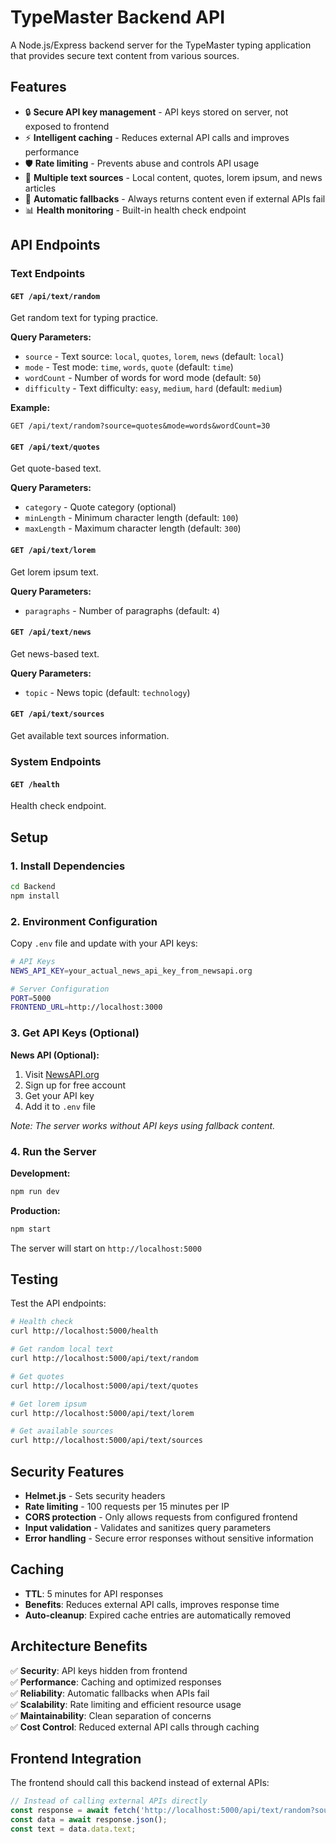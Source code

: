 # TypeMaster Backend API

A Node.js/Express backend server for the TypeMaster typing application that provides secure text content from various sources.

## Features

- 🔒 **Secure API key management** - API keys stored on server, not exposed to frontend
- ⚡ **Intelligent caching** - Reduces external API calls and improves performance
- 🛡️ **Rate limiting** - Prevents abuse and controls API usage
- 🎯 **Multiple text sources** - Local content, quotes, lorem ipsum, and news articles
- 🔄 **Automatic fallbacks** - Always returns content even if external APIs fail
- 📊 **Health monitoring** - Built-in health check endpoint

## API Endpoints

### Text Endpoints

#### `GET /api/text/random`
Get random text for typing practice.

**Query Parameters:**
- `source` - Text source: `local`, `quotes`, `lorem`, `news` (default: `local`)
- `mode` - Test mode: `time`, `words`, `quote` (default: `time`)
- `wordCount` - Number of words for word mode (default: `50`)
- `difficulty` - Text difficulty: `easy`, `medium`, `hard` (default: `medium`)

**Example:**
```
GET /api/text/random?source=quotes&mode=words&wordCount=30
```

#### `GET /api/text/quotes`
Get quote-based text.

**Query Parameters:**
- `category` - Quote category (optional)
- `minLength` - Minimum character length (default: `100`)
- `maxLength` - Maximum character length (default: `300`)

#### `GET /api/text/lorem`
Get lorem ipsum text.

**Query Parameters:**
- `paragraphs` - Number of paragraphs (default: `4`)

#### `GET /api/text/news`
Get news-based text.

**Query Parameters:**
- `topic` - News topic (default: `technology`)

#### `GET /api/text/sources`
Get available text sources information.

### System Endpoints

#### `GET /health`
Health check endpoint.

## Setup

### 1. Install Dependencies
```bash
cd Backend
npm install
```

### 2. Environment Configuration
Copy `.env` file and update with your API keys:

```bash
# API Keys
NEWS_API_KEY=your_actual_news_api_key_from_newsapi.org

# Server Configuration
PORT=5000
FRONTEND_URL=http://localhost:3000
```

### 3. Get API Keys (Optional)

**News API (Optional):**
1. Visit [NewsAPI.org](https://newsapi.org/)
2. Sign up for free account
3. Get your API key
4. Add it to `.env` file

*Note: The server works without API keys using fallback content.*

### 4. Run the Server

**Development:**
```bash
npm run dev
```

**Production:**
```bash
npm start
```

The server will start on `http://localhost:5000`

## Testing

Test the API endpoints:

```bash
# Health check
curl http://localhost:5000/health

# Get random local text
curl http://localhost:5000/api/text/random

# Get quotes
curl http://localhost:5000/api/text/quotes

# Get lorem ipsum
curl http://localhost:5000/api/text/lorem

# Get available sources
curl http://localhost:5000/api/text/sources
```

## Security Features

- **Helmet.js** - Sets security headers
- **Rate limiting** - 100 requests per 15 minutes per IP
- **CORS protection** - Only allows requests from configured frontend
- **Input validation** - Validates and sanitizes query parameters
- **Error handling** - Secure error responses without sensitive information

## Caching

- **TTL**: 5 minutes for API responses
- **Benefits**: Reduces external API calls, improves response time
- **Auto-cleanup**: Expired cache entries are automatically removed

## Architecture Benefits

✅ **Security**: API keys hidden from frontend  
✅ **Performance**: Caching and optimized responses  
✅ **Reliability**: Automatic fallbacks when APIs fail  
✅ **Scalability**: Rate limiting and efficient resource usage  
✅ **Maintainability**: Clean separation of concerns  
✅ **Cost Control**: Reduced external API calls through caching

## Frontend Integration

The frontend should call this backend instead of external APIs:

```javascript
// Instead of calling external APIs directly
const response = await fetch('http://localhost:5000/api/text/random?source=quotes');
const data = await response.json();
const text = data.data.text;
```
